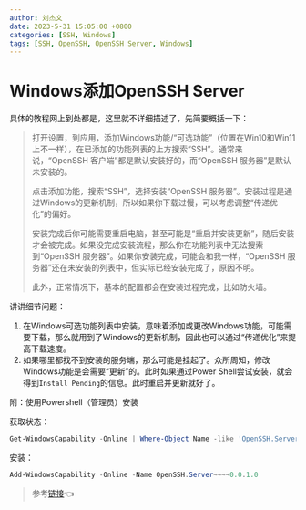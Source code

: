 ```yaml
---
author: 刘杰文
date: 2023-5-31 15:05:00 +0800
categories: [SSH, Windows]
tags: [SSH, OpenSSH, OpenSSH Server, Windows]
---
```


# Windows添加OpenSSH Server

具体的教程网上到处都是，这里就不详细描述了，先简要概括一下：

> 打开设置，到应用，添加Windows功能/“可选功能”（位置在Win10和Win11上不一样），在已添加的功能列表的上方搜索“SSH”。通常来说，“OpenSSH 客户端”都是默认安装好的，而“OpenSSH 服务器”是默认未安装的。
>
> 点击添加功能，搜索“SSH”，选择安装“OpenSSH 服务器”。安装过程是通过Windows的更新机制，所以如果你下载过慢，可以考虑调整“传递优化”的偏好。
>
> 安装完成后你可能需要重启电脑，甚至可能是“重启并安装更新”，随后安装才会被完成。如果没完成安装流程，那么你在功能列表中无法搜索到“OpenSSH 服务器”。如果你安装完成，可能会和我一样，“OpenSSH 服务器”还在未安装的列表中，但实际已经安装完成了，原因不明。
>
> 此外，正常情况下，基本的配置都会在安装过程完成，比如防火墙。

讲讲细节问题：

1. 在Windows可选功能列表中安装，意味着添加或更改Windows功能，可能需要下载，那么就用到了Windows的更新机制，因此也可以通过“传递优化”来提高下载速度。
2. 如果哪里都找不到安装的服务端，那么可能是挂起了。众所周知，修改Windows功能是会需要“更新”的。此时如果通过Power Shell尝试安装，就会得到`Install Pending`的信息。此时重启并更新就好了。

附：使用Powershell（管理员）安装

获取状态：

``` powershell
Get-WindowsCapability -Online | Where-Object Name -like 'OpenSSH.Server*'
```

安装：

``` powershell
Add-WindowsCapability -Online -Name OpenSSH.Server~~~~0.0.1.0
```

> 参考[链接](https://blog.csdn.net/qq_27327057/article/details/126882441)👈



